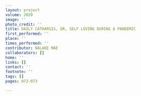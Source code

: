 ```yaml
---
layout: project
volume: 2020
image: ''
photo_credit: ''
title: DAILY CATHARSIS, OR, SELF LOVING DURING A PANDEMIC
first_performed: ''
place: ''
times_performed: ''
contributor: NALANI MAE
collaborators: []
home: ''
links: []
contact: ''
footnote: ''
tags: []
pages: 072-073

---
```




